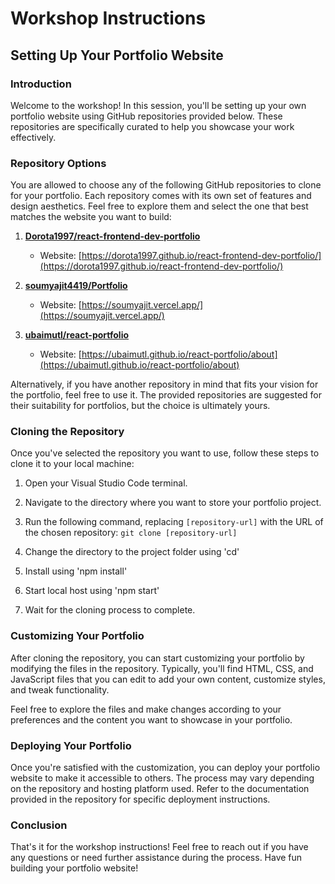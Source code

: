 # Workshop Instructions

## Setting Up Your Portfolio Website

### Introduction

Welcome to the workshop! In this session, you'll be setting up your own portfolio website using GitHub repositories provided below. These repositories are specifically curated to help you showcase your work effectively.

### Repository Options

You are allowed to choose any of the following GitHub repositories to clone for your portfolio. Each repository comes with its own set of features and design aesthetics. Feel free to explore them and select the one that best matches the website you want to build:

1. **[Dorota1997/react-frontend-dev-portfolio](https://github.com/Dorota1997/react-frontend-dev-portfolio.git)**
   - Website: [https://dorota1997.github.io/react-frontend-dev-portfolio/](https://dorota1997.github.io/react-frontend-dev-portfolio/)

2. **[soumyajit4419/Portfolio](https://github.com/soumyajit4419/Portfolio)**
   - Website: [https://soumyajit.vercel.app/](https://soumyajit.vercel.app/)

3. **[ubaimutl/react-portfolio](https://github.com/ubaimutl/react-portfolio.git)**
   - Website: [https://ubaimutl.github.io/react-portfolio/about](https://ubaimutl.github.io/react-portfolio/about)

Alternatively, if you have another repository in mind that fits your vision for the portfolio, feel free to use it. The provided repositories are suggested for their suitability for portfolios, but the choice is ultimately yours.

### Cloning the Repository

Once you've selected the repository you want to use, follow these steps to clone it to your local machine:

1. Open your Visual Studio Code terminal.
2. Navigate to the directory where you want to store your portfolio project.
3. Run the following command, replacing `[repository-url]` with the URL of the chosen repository: `git clone [repository-url]`
4. Change the directory to the project folder using 'cd'
5. Install using 'npm install'
6. Start local host using 'npm start'

7. Wait for the cloning process to complete.

### Customizing Your Portfolio

After cloning the repository, you can start customizing your portfolio by modifying the files in the repository. Typically, you'll find HTML, CSS, and JavaScript files that you can edit to add your own content, customize styles, and tweak functionality.

Feel free to explore the files and make changes according to your preferences and the content you want to showcase in your portfolio.

### Deploying Your Portfolio

Once you're satisfied with the customization, you can deploy your portfolio website to make it accessible to others. The process may vary depending on the repository and hosting platform used. Refer to the documentation provided in the repository for specific deployment instructions.

### Conclusion

That's it for the workshop instructions! Feel free to reach out if you have any questions or need further assistance during the process. Have fun building your portfolio website!





